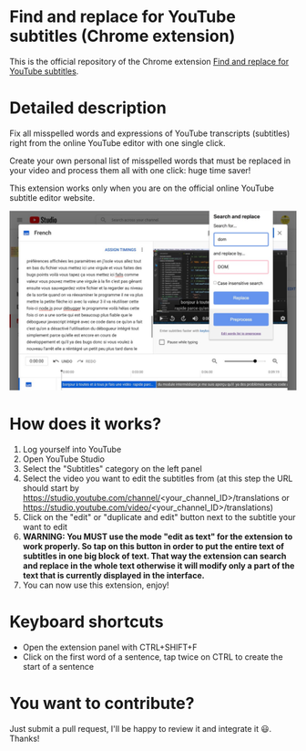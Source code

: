 # Find and replace for YouTube subtitles (Chrome extension)

This is the official repository of the Chrome extension [Find and replace for YouTube subtitles](https://chrome.google.com/webstore/detail/idjehecnhghbndalgpfmhahnhkcfeeie/).

# Detailed description

Fix all misspelled words and expressions of YouTube transcripts (subtitles) right from the online YouTube editor with one single click.

Create your own personal list of misspelled words that must be replaced in your video and process them all with one click: huge time saver!

This extension works only when you are on the official online YouTube subtitle editor website.

![image](assets/marketing/screenshot-big.jpg)

# How does it works?

1. Log yourself into YouTube
2. Open YouTube Studio
3. Select the "Subtitles" category on the left panel
4. Select the video you want to edit the subtitles from
(at this step the URL should start by https://studio.youtube.com/channel/<your_channel_ID>/translations or https://studio.youtube.com/video/<your_channel_ID>/translations)
5. Click on the "edit" or "duplicate and edit" button next to the subtitle your want to edit
6. **WARNING: You MUST use the mode "edit as text" for the extension to work properly. So tap on this button in order to put the entire text of subtitles in one big block of text. That way the extension can search and replace in the whole text otherwise it will modify only a part of the text that is currently displayed in the interface.**
7. You can now use this extension, enjoy!

# Keyboard shortcuts
- Open the extension panel with CTRL+SHIFT+F
- Click on the first word of a sentence, tap twice on CTRL to create the start of a sentence

# You want to contribute?
Just submit a pull request, I'll be happy to review it and integrate it 😃. Thanks!
